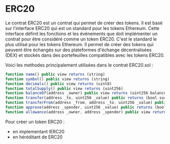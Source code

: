 # ERC20 

Le contrat ERC20 est un contrat qui permet de créer des tokens. Il est basé sur l'interface ERC20 qui est un standard pour les tokens Ethereum. Cette interface définit les fonctions et les événements que doit implémenter un contrat pour être considéré comme un token ERC20.
C'est le standard le plus utilisé pour les tokens Ethereum. Il permet de créer des tokens qui peuvent être échangés sur des plateformes d'échange décentralisées (DEX) et stockés dans des portefeuilles compatibles avec les tokens ERC20.

Voici les methodes principalement utilisées dans le contrat ERC20.sol :

```js
function name() public view returns (string)
function symbol() public view returns (string)
function decimals() public view returns (uint8)
function totalSupply() public view returns (uint256)
function balanceOf(address _owner) public view returns (uint256 balance)
function transfer(address _to, uint256 _value) public returns (bool success)
function transferFrom(address _from, address _to, uint256 _value) public returns (bool success)
function approve(address _spender, uint256 _value) public returns (bool success)
function allowance(address _owner, address _spender) public view returns (uint256 remaining)
```


Pour créer un token ERC20 :

- en implementant IERC20
- en héréditant de ERC20
